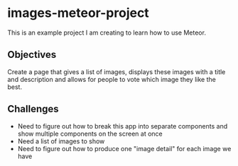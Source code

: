 # images-meteor-project
This is an example project I am creating to learn how to use Meteor.
## Objectives
Create a page that gives a list of images, displays these images with a title and description and allows for people to vote which image they like the best.
## Challenges
<ul>
  <li>
    Need to figure out how to break this app into separate components and show multiple components on the screen at once
  </li>
  <li> 
    Need a list of images to show
  </li>
  <li> Need to figure out how to produce one "image detail" for each image we have
  </li>
</ul>
